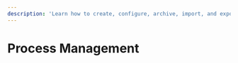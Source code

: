 ```yaml
---
description: 'Learn how to create, configure, archive, import, and export Processes.'
---
```


# Process Management

